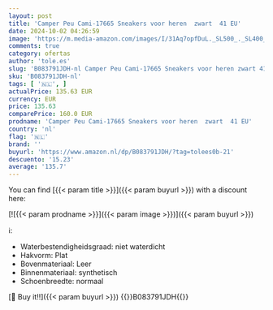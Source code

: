 ```yaml
---
layout: post
title: 'Camper Peu Cami-17665 Sneakers voor heren  zwart  41 EU'
date: 2024-10-02 04:26:59
image: 'https://m.media-amazon.com/images/I/31Aq7opfDuL._SL500_._SL400_.jpg'
comments: true
category: ofertas
author: 'tole.es'
slug: 'B083791JDH-nl Camper Peu Cami-17665 Sneakers voor heren zwart 41 EU'
sku: 'B083791JDH-nl'
tags: [ '🇳🇱', ]
actualPrice: 135.63 EUR
currency: EUR
price: 135.63
comparePrice: 160.0 EUR
prodname: 'Camper Peu Cami-17665 Sneakers voor heren  zwart  41 EU'
country: 'nl'
flag: '🇳🇱'
brand: ''
buyurl: 'https://www.amazon.nl/dp/B083791JDH/?tag=tolees0b-21'
descuento: '15.23'
average: '135.7'
---
```


You can find [{{< param title >}}]({{< param buyurl >}}) with a discount here:

[![{{< param prodname >}}]({{< param image >}})]({{< param buyurl >}})

ℹ️:

- Waterbestendigheidsgraad: niet waterdicht
- Hakvorm: Plat
- Bovenmateriaal: Leer
- Binnenmateriaal: synthetisch
- Schoenbreedte: normaal

[🛒 Buy it!!]({{< param buyurl >}})
{{<world>}}B083791JDH{{</world>}}
